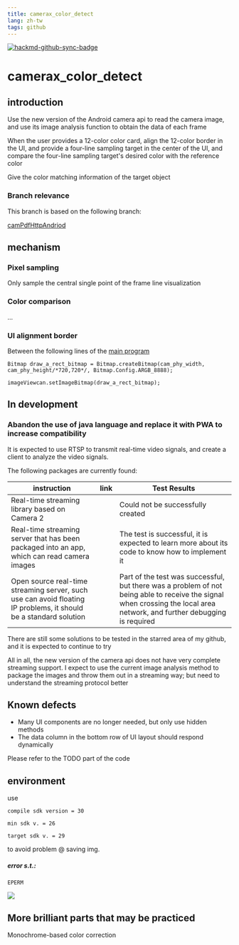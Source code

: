 ```yaml
---
title: camerax_color_detect
lang: zh-tw
tags: github
---
```


[![hackmd-github-sync-badge](https://hackmd.io/ECZWdPoMQI2U9fR0du-ckA/badge)](https://hackmd.io/ECZWdPoMQI2U9fR0du-ckA)

# camerax_color_detect

## introduction

Use the new version of the Android camera api to read the camera image, and use its image analysis function to obtain the data of each frame

When the user provides a 12-color color card, align the 12-color border in the UI, and provide a four-line sampling target in the center of the UI, and compare the four-line sampling target's desired color with the reference color

Give the color matching information of the target object

### Branch relevance

This branch is based on the following branch:

[camPdfHttpAndriod](https://github.com/andythebreaker/camPdfHttpAndriod)

## mechanism

### Pixel sampling

Only sample the central single point of the frame line visualization

### Color comparison

...

### UI alignment border

Between the following lines of the [main program](https://github.com/andythebreaker/camerax_color_detect/blob/master/app/src/main/java/me/andythebreaker/camerax_color_detect/MainActivity.java)

`Bitmap draw_a_rect_bitmap = Bitmap.createBitmap(cam_phy_width, cam_phy_height/*720,720*/, Bitmap.Config.ARGB_8888);`

`imageViewcan.setImageBitmap(draw_a_rect_bitmap);`

## In development

### Abandon the use of java language and replace it with PWA to increase compatibility

It is expected to use RTSP to transmit real-time video signals, and create a client to analyze the video signals.

The following packages are currently found:

|instruction|link|Test Results|
|--|--|--
|Real-time streaming library based on Camera 2||Could not be successfully created|
|Real-time streaming server that has been packaged into an app, which can read camera images||The test is successful, it is expected to learn more about its code to know how to implement it|
|Open source real-time streaming server, such use can avoid floating IP problems, it should be a standard solution||Part of the test was successful, but there was a problem of not being able to receive the signal when crossing the local area network, and further debugging is required|

There are still some solutions to be tested in the starred area of my github, and it is expected to continue to try

All in all, the new version of the camera api does not have very complete streaming support. I expect to use the current image analysis method to package the images and throw them out in a streaming way; but need to understand the streaming protocol better

## Known defects

- Many UI components are no longer needed, but only use hidden methods
- The data column in the bottom row of UI layout should respond dynamically

Please refer to the TODO part of the code

## environment

use 

    compile sdk version = 30

	min sdk v. = 26
	
	target sdk v. = 29

to avoid problem @ saving img.

##### error s.t.:

`EPERM`

![](https://i.imgur.com/bC7rhxW.jpg)


## More brilliant parts that may be practiced

Monochrome-based color correction
